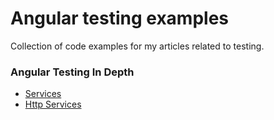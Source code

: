 # Angular testing examples

Collection of code examples for my articles related to testing.


### Angular Testing In Depth
- [Services](https://auth0.com/blog/angular-2-testing-in-depth-services/)
- [Http Services](https://auth0.com/blog/angular-testing-in-depth-http-services/)
